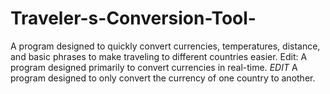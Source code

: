 # Traveler-s-Conversion-Tool-
A program designed to quickly convert currencies, temperatures, distance, and basic phrases to make traveling to different countries easier.
Edit: A program designed primarily to convert currencies in real-time. *EDIT* A program designed to only convert the currency of one country to another. 

